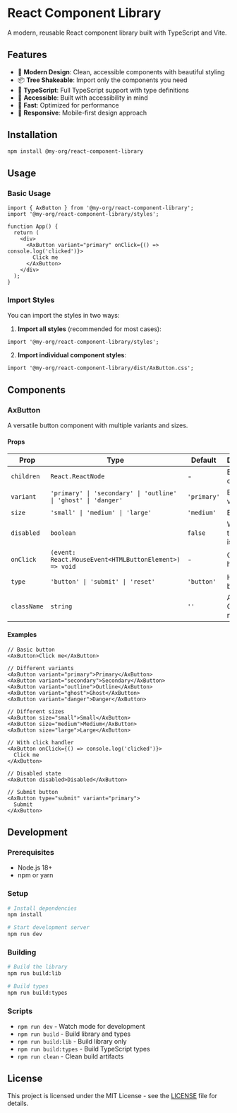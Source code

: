 # React Component Library

A modern, reusable React component library built with TypeScript and Vite.

## Features

- 🎨 **Modern Design**: Clean, accessible components with beautiful styling
- 📦 **Tree Shakeable**: Import only the components you need
- 🔧 **TypeScript**: Full TypeScript support with type definitions
- 🎯 **Accessible**: Built with accessibility in mind
- 🚀 **Fast**: Optimized for performance
- 📱 **Responsive**: Mobile-first design approach

## Installation

```bash
npm install @my-org/react-component-library
```

## Usage

### Basic Usage

```tsx
import { AxButton } from '@my-org/react-component-library';
import '@my-org/react-component-library/styles';

function App() {
  return (
    <div>
      <AxButton variant="primary" onClick={() => console.log('clicked')}>
        Click me
      </AxButton>
    </div>
  );
}
```

### Import Styles

You can import the styles in two ways:

1. **Import all styles** (recommended for most cases):
```tsx
import '@my-org/react-component-library/styles';
```

2. **Import individual component styles**:
```tsx
import '@my-org/react-component-library/dist/AxButton.css';
```

## Components

### AxButton

A versatile button component with multiple variants and sizes.

#### Props

| Prop | Type | Default | Description |
|------|------|---------|-------------|
| `children` | `React.ReactNode` | - | Button content |
| `variant` | `'primary' \| 'secondary' \| 'outline' \| 'ghost' \| 'danger'` | `'primary'` | Button style variant |
| `size` | `'small' \| 'medium' \| 'large'` | `'medium'` | Button size |
| `disabled` | `boolean` | `false` | Whether the button is disabled |
| `onClick` | `(event: React.MouseEvent<HTMLButtonElement>) => void` | - | Click handler |
| `type` | `'button' \| 'submit' \| 'reset'` | `'button'` | HTML button type |
| `className` | `string` | `''` | Additional CSS class name |

#### Examples

```tsx
// Basic button
<AxButton>Click me</AxButton>

// Different variants
<AxButton variant="primary">Primary</AxButton>
<AxButton variant="secondary">Secondary</AxButton>
<AxButton variant="outline">Outline</AxButton>
<AxButton variant="ghost">Ghost</AxButton>
<AxButton variant="danger">Danger</AxButton>

// Different sizes
<AxButton size="small">Small</AxButton>
<AxButton size="medium">Medium</AxButton>
<AxButton size="large">Large</AxButton>

// With click handler
<AxButton onClick={() => console.log('clicked')}>
  Click me
</AxButton>

// Disabled state
<AxButton disabled>Disabled</AxButton>

// Submit button
<AxButton type="submit" variant="primary">
  Submit
</AxButton>
```

## Development

### Prerequisites

- Node.js 18+
- npm or yarn

### Setup

```bash
# Install dependencies
npm install

# Start development server
npm run dev
```

### Building

```bash
# Build the library
npm run build:lib

# Build types
npm run build:types
```

### Scripts

- `npm run dev` - Watch mode for development
- `npm run build` - Build library and types
- `npm run build:lib` - Build library only
- `npm run build:types` - Build TypeScript types
- `npm run clean` - Clean build artifacts

## License

This project is licensed under the MIT License - see the [LICENSE](../../LICENSE) file for details.
